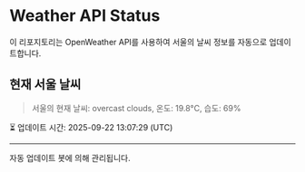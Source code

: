 
# Weather API Status

이 리포지토리는 OpenWeather API를 사용하여 서울의 날씨 정보를 자동으로 업데이트합니다.

## 현재 서울 날씨
> 서울의 현재 날씨: overcast clouds, 온도: 19.8°C, 습도: 69%

⏳ 업데이트 시간: 2025-09-22 13:07:29 (UTC)

---
자동 업데이트 봇에 의해 관리됩니다.
